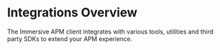 # Integrations Overview

The Immersive APM client integrates with various tools, utilities and third party SDKs to extend your APM experience.

